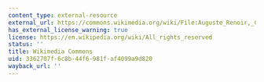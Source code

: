 ```yaml
---
content_type: external-resource
external_url: https://commons.wikimedia.org/wiki/File:Auguste_Renoir,_Child_with_Toys_-_Gabrielle_and_the_Artist%27s_Son,_Jean,_1895-1896,_NGA_66434.jpg
has_external_license_warning: true
license: https://en.wikipedia.org/wiki/All_rights_reserved
status: ''
title: Wikimedia Commons
uid: 3362707f-6c8b-44f6-981f-af4099a9d820
wayback_url: ''
---
```

